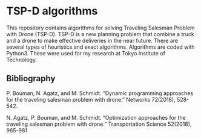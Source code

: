 # TSP-D algorithms
This repository contains algorithms for solving Traveling Salesman Problem with Drone (TSP-D). TSP-D is a new planning problem that combine a truck and a drone to make effective deliveries in the near future. There are several types of heuristics and exact algorithms. Algorithms are coded with Python3. These were used for my research at Tokyo Institute of Technology.

## Bibliography
P. Bouman, N. Agatz, and M. Schmidt. “Dynamic programming approaches for the traveling
salesman problem with drone.” Networks 72(2018), 528-542.

N. Agatz, P. Bouman, and M. Schmidt. “Optimization approaches for the traveling salesman
problem with drone.” Transportation Science 52(2018), 965-981
